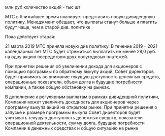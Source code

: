 млн руб
количество акций - тыс шт

МТС в ближайшее время планирует представить новую дивидендную политику. Менеджмент обещает, что выплаты станут больше и платить будут чаще, чем в старой див. политике

Пока действует старая:

21 марта 2019 МТС приняла новую див политику.
В течение 2019 – 2021 календарных лет МТС будет стремиться выплатить не менее 28,0 руб. на одну акцию посредством двух полугодовых платежей.

При принятии решения об увеличении дохода для акционеров с помощью программы по обратному выкупу акций, Совет директоров будет принимать во внимание текущую доступность денежных средств, операционные показатели, объем долга и будущие потребности компании, а также общую обстановку на рынках.

В дополнение к регулярным выплатам в рамках дивидендной политики, Компания может увеличить доходность для акционеров через программу выкупа акций на открытом рынке. При принятии решения о запуске и размере программы выкупа Совет директоров будет учитывать текущую доступность денежных средств, показатели операционной деятельности, сумму долга, будущие потребности Компании в денежных средствах и общую ситуацию на рынке